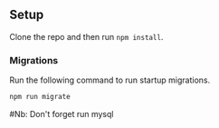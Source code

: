 ## Setup

Clone the repo and then run `npm install`.


### Migrations

Run the following command to run startup migrations.

```js
npm run migrate
```

#Nb:
Don't forget run mysql
